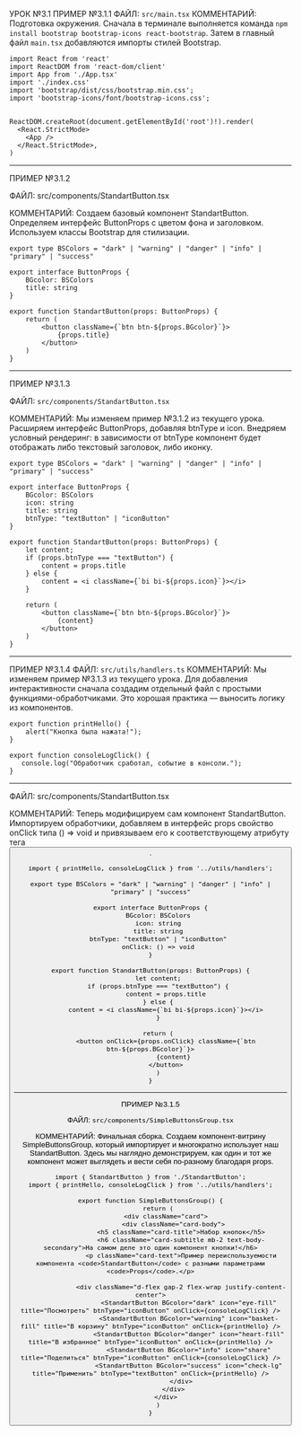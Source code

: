УРОК №3.1
ПРИМЕР №3.1.1
ФАЙЛ: `src/main.tsx`
КОММЕНТАРИЙ: Подготовка окружения. Сначала в терминале выполняется команда `npm install bootstrap bootstrap-icons react-bootstrap`. Затем в главный файл `main.tsx` добавляются импорты стилей Bootstrap.

```tsx
import React from 'react'
import ReactDOM from 'react-dom/client'
import App from './App.tsx'
import './index.css'
import 'bootstrap/dist/css/bootstrap.min.css';
import 'bootstrap-icons/font/bootstrap-icons.css';


ReactDOM.createRoot(document.getElementById('root')!).render(
  <React.StrictMode>
    <App />
  </React.StrictMode>,
)
```

---

ПРИМЕР №3.1.2

ФАЙЛ: src/components/StandartButton.tsx

КОММЕНТАРИЙ: Создаем базовый компонент StandartButton. Определяем интерфейс ButtonProps с цветом фона и заголовком. Используем классы Bootstrap для стилизации.

```tsx
export type BSColors = "dark" | "warning" | "danger" | "info" | "primary" | "success"

export interface ButtonProps {
    BGcolor: BSColors
    title: string
}

export function StandartButton(props: ButtonProps) {
    return (
        <button className={`btn btn-${props.BGcolor}`}>
            {props.title}
        </button>
    )
}
```

---

ПРИМЕР №3.1.3

ФАЙЛ: `src/components/StandartButton.tsx`

КОММЕНТАРИЙ: Мы изменяем пример №3.1.2 из текущего урока. Расширяем интерфейс ButtonProps, добавляя btnType и icon. Внедряем условный рендеринг: в зависимости от btnType компонент будет отображать либо текстовый заголовок, либо иконку.

```tsx
export type BSColors = "dark" | "warning" | "danger" | "info" | "primary" | "success"

export interface ButtonProps {
    BGcolor: BSColors
    icon: string
    title: string
    btnType: "textButton" | "iconButton"
}

export function StandartButton(props: ButtonProps) {
    let content;
    if (props.btnType === "textButton") {
        content = props.title
    } else {
        content = <i className={`bi bi-${props.icon}`}></i>
    }

    return (
        <button className={`btn btn-${props.BGcolor}`}>
            {content}
        </button>
    )
}
```

---
ПРИМЕР №3.1.4
ФАЙЛ: `src/utils/handlers.ts`
КОММЕНТАРИЙ: Мы изменяем пример №3.1.3 из текущего урока. Для добавления интерактивности сначала создадим отдельный файл с простыми функциями-обработчиками. Это хорошая практика — выносить логику из компонентов.

```tsx
export function printHello() {
    alert("Кнопка была нажата!");
}

export function consoleLogClick() {
   console.log("Обработчик сработал, событие в консоли.");
}
```

---

ФАЙЛ: src/components/StandartButton.tsx

КОММЕНТАРИЙ: Теперь модифицируем сам компонент StandartButton. Импортируем обработчики, добавляем в интерфейс props свойство onClick типа () => void и привязываем его к соответствующему атрибуту тега <button>.

```tsx
import { printHello, consoleLogClick } from '../utils/handlers';

export type BSColors = "dark" | "warning" | "danger" | "info" | "primary" | "success"

export interface ButtonProps {
    BGcolor: BSColors
    icon: string
    title: string
    btnType: "textButton" | "iconButton"
    onClick: () => void
}

export function StandartButton(props: ButtonProps) {
    let content;
    if (props.btnType === "textButton") {
        content = props.title
    } else {
        content = <i className={`bi bi-${props.icon}`}></i>
    }

    return (
        <button onClick={props.onClick} className={`btn btn-${props.BGcolor}`}>
            {content}
        </button>
    )
}
```

---

ПРИМЕР №3.1.5

ФАЙЛ: `src/components/SimpleButtonsGroup.tsx`

КОММЕНТАРИЙ: Финальная сборка. Создаем компонент-витрину SimpleButtonsGroup, который импортирует и многократно использует наш StandartButton. Здесь мы наглядно демонстрируем, как один и тот же компонент может выглядеть и вести себя по-разному благодаря props.

```tsx
import { StandartButton } from './StandartButton';
import { printHello, consoleLogClick } from '../utils/handlers';

export function SimpleButtonsGroup() {
    return (
        <div className="card">
            <div className="card-body">
                <h5 className="card-title">Набор кнопок</h5>
                <h6 className="card-subtitle mb-2 text-body-secondary">На самом деле это один компонент кнопки!</h6>
                <p className="card-text">Пример переиспользуемости компонента <code>StandartButton</code> с разными параметрами <code>Props</code>.</p>
                
                <div className="d-flex gap-2 flex-wrap justify-content-center">
                    <StandartButton BGcolor="dark" icon="eye-fill" title="Посмотреть" btnType="iconButton" onClick={consoleLogClick} />
                    <StandartButton BGcolor="warning" icon="basket-fill" title="В корзину" btnType="iconButton" onClick={printHello} />
                    <StandartButton BGcolor="danger" icon="heart-fill" title="В избранное" btnType="iconButton" onClick={printHello} />
                    <StandartButton BGcolor="info" icon="share" title="Поделиться" btnType="iconButton" onClick={consoleLogClick} />
                    <StandartButton BGcolor="success" icon="check-lg" title="Применить" btnType="textButton" onClick={printHello} />
                </div>
            </div>
        </div>
    )
}
```
